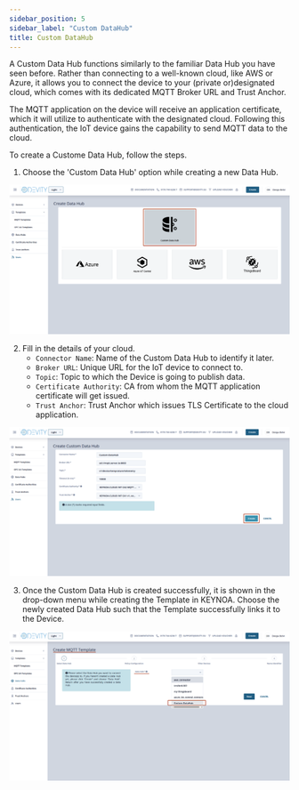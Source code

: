 ```yaml
---
sidebar_position: 5
sidebar_label: "Custom DataHub"
title: Custom DataHub
---
```


A Custom Data Hub functions similarly to the familiar Data Hub you have seen before. Rather than connecting to a well-known cloud, like AWS or Azure, it allows you to connect the device to your (private or)designated cloud, which comes with its dedicated MQTT Broker URL and Trust Anchor.

The MQTT application on the device will receive an application certificate, which it will utilize to authenticate with the designated cloud. Following this authentication, the IoT device gains the capability to send MQTT data to the cloud.

To create a Custome Data Hub, follow the steps.

1. Choose the 'Custom Data Hub' option while creating a new Data Hub.

![KEYNOA](/img/KEYNOA/reference-doc/Data-hub/1-Start-CustomeDH-Create.png)

2. Fill in the details of your cloud. 
    - `Connector Name`: Name of the Custom Data Hub to identify it later.
    - `Broker URL`: Unique URL for the IoT device to connect to.
    - `Topic`: Topic to which the Device is going to publish data.
    - `Certificate Authority`: CA from whom the MQTT application certificate will get issued.
    - `Trust Anchor`: Trust Anchor which issues TLS Certificate to the cloud application.


![KEYNOA](/img/KEYNOA/reference-doc/Data-hub/2-Fill-Details.png)

3. Once the Custom Data Hub is created successfully, it is shown in the drop-down menu while creating the Template in KEYNOA. Choose the newly created Data Hub such that the Template successfully links it to the Device.

![KEYNOA](/img/KEYNOA/reference-doc/Data-hub/3-Listed-in-Template.png)






